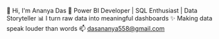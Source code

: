 👋 Hi, I'm Ananya Das
🎯 Power BI Developer | SQL Enthusiast | Data Storyteller
📊 I turn raw data into meaningful dashboards
✨ Making data speak louder than words
📫 dasananya558@gmail.com



<!---
Ananya-Das99/Ananya-Das99 is a ✨ special ✨ repository because its `README.md` (this file) appears on your GitHub profile.
You can click the Preview link to take a look at your changes.
--->
